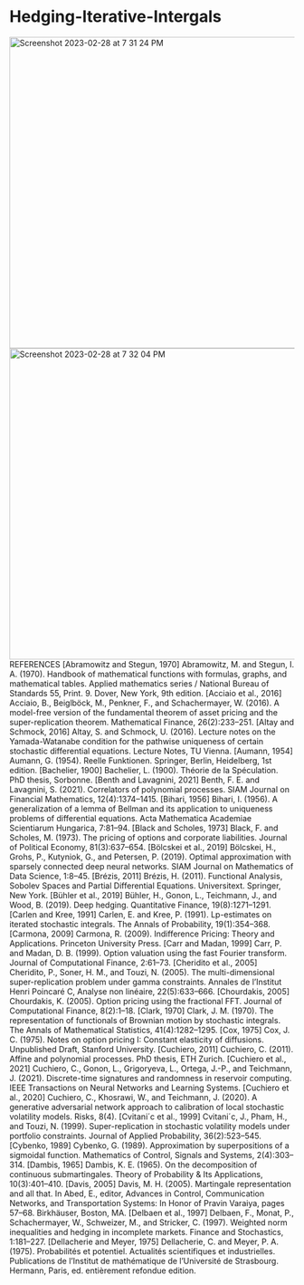 # Hedging-Iterative-Intergals
<img width="550" alt="Screenshot 2023-02-28 at 7 31 24 PM" src="https://user-images.githubusercontent.com/42521586/222038221-b23371af-6353-427f-9097-7dc1df14d8f5.png">
<img width="550" alt="Screenshot 2023-02-28 at 7 32 04 PM" src="https://user-images.githubusercontent.com/42521586/222038230-6693facf-b573-4c61-bc2c-9446b43dc9ea.png">
REFERENCES
[Abramowitz and Stegun, 1970] Abramowitz, M. and Stegun, I. A. (1970). Handbook of mathematical functions with formulas,
graphs, and mathematical tables. Applied mathematics series / National Bureau of Standards 55, Print. 9. Dover, New York,
9th edition.
[Acciaio et al., 2016] Acciaio, B., Beiglböck, M., Penkner, F., and Schachermayer, W. (2016). A model-free version of the
fundamental theorem of asset pricing and the super-replication theorem. Mathematical Finance, 26(2):233–251.
[Altay and Schmock, 2016] Altay, S. and Schmock, U. (2016). Lecture notes on the Yamada-Watanabe condition for the
pathwise uniqueness of certain stochastic differential equations. Lecture Notes, TU Vienna.
[Aumann, 1954] Aumann, G. (1954). Reelle Funktionen. Springer, Berlin, Heidelberg, 1st edition.
[Bachelier, 1900] Bachelier, L. (1900). Théorie de la Spéculation. PhD thesis, Sorbonne.
[Benth and Lavagnini, 2021] Benth, F. E. and Lavagnini, S. (2021). Correlators of polynomial processes. SIAM Journal on
Financial Mathematics, 12(4):1374–1415.
[Bihari, 1956] Bihari, I. (1956). A generalization of a lemma of Bellman and its application to uniqueness problems of
differential equations. Acta Mathematica Academiae Scientiarum Hungarica, 7:81–94.
[Black and Scholes, 1973] Black, F. and Scholes, M. (1973). The pricing of options and corporate liabilities. Journal of Political
Economy, 81(3):637–654.
[Bölcskei et al., 2019] Bölcskei, H., Grohs, P., Kutyniok, G., and Petersen, P. (2019). Optimal approximation with sparsely
connected deep neural networks. SIAM Journal on Mathematics of Data Science, 1:8–45.
[Brézis, 2011] Brézis, H. (2011). Functional Analysis, Sobolev Spaces and Partial Differential Equations. Universitext. Springer,
New York.
[Bühler et al., 2019] Bühler, H., Gonon, L., Teichmann, J., and Wood, B. (2019). Deep hedging. Quantitative Finance,
19(8):1271–1291.
[Carlen and Kree, 1991] Carlen, E. and Kree, P. (1991). Lp-estimates on iterated stochastic integrals. The Annals of Probability,
19(1):354–368.
[Carmona, 2009] Carmona, R. (2009). Indifference Pricing: Theory and Applications. Princeton University Press.
[Carr and Madan, 1999] Carr, P. and Madan, D. B. (1999). Option valuation using the fast Fourier transform. Journal of
Computational Finance, 2:61–73.
[Cheridito et al., 2005] Cheridito, P., Soner, H. M., and Touzi, N. (2005). The multi-dimensional super-replication problem
under gamma constraints. Annales de l’Institut Henri Poincaré C, Analyse non linéaire, 22(5):633–666.
[Chourdakis, 2005] Chourdakis, K. (2005). Option pricing using the fractional FFT. Journal of Computational Finance,
8(2):1–18.
[Clark, 1970] Clark, J. M. (1970). The representation of functionals of Brownian motion by stochastic integrals. The Annals of
Mathematical Statistics, 41(4):1282–1295.
[Cox, 1975] Cox, J. C. (1975). Notes on option pricing I: Constant elasticity of diffusions. Unpublished Draft, Stanford
University.
[Cuchiero, 2011] Cuchiero, C. (2011). Affine and polynomial processes. PhD thesis, ETH Zurich.
[Cuchiero et al., 2021] Cuchiero, C., Gonon, L., Grigoryeva, L., Ortega, J.-P., and Teichmann, J. (2021). Discrete-time
signatures and randomness in reservoir computing. IEEE Transactions on Neural Networks and Learning Systems.
[Cuchiero et al., 2020] Cuchiero, C., Khosrawi, W., and Teichmann, J. (2020). A generative adversarial network approach to
calibration of local stochastic volatility models. Risks, 8(4).
[Cvitani´c et al., 1999] Cvitani´c, J., Pham, H., and Touzi, N. (1999). Super-replication in stochastic volatility models under
portfolio constraints. Journal of Applied Probability, 36(2):523–545.
[Cybenko, 1989] Cybenko, G. (1989). Approximation by superpositions of a sigmoidal function. Mathematics of Control,
Signals and Systems, 2(4):303–314.
[Dambis, 1965] Dambis, K. E. (1965). On the decomposition of continuous submartingales. Theory of Probability & Its
Applications, 10(3):401–410.
[Davis, 2005] Davis, M. H. (2005). Martingale representation and all that. In Abed, E., editor, Advances in Control, Communication
Networks, and Transportation Systems: In Honor of Pravin Varaiya, pages 57–68. Birkhäuser, Boston, MA.
[Delbaen et al., 1997] Delbaen, F., Monat, P., Schachermayer, W., Schweizer, M., and Stricker, C. (1997). Weighted norm
inequalities and hedging in incomplete markets. Finance and Stochastics, 1:181–227.
[Dellacherie and Meyer, 1975] Dellacherie, C. and Meyer, P. A. (1975). Probabilités et potentiel. Actualités scientifiques et
industrielles. Publications de l’Institut de mathématique de l’Université de Strasbourg. Hermann, Paris, ed. entièrement
refondue edition.
